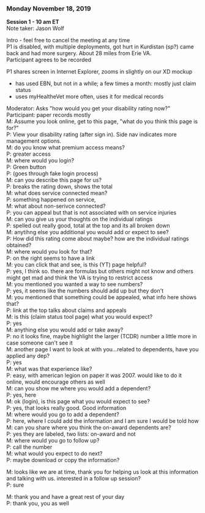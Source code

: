 ### Monday November 18, 2019  
**Session 1 - 10 am ET**  
Note taker: Jason Wolf
  
Intro - feel free to cancel the meeting at any time  
P1 is disabled, with multiple deployments, got hurt in Kurdistan (sp?) came back and had more surgery.  About 28 miles from Erie VA.  
Participant agrees to be recorded  
  
P1 shares screen in Internet Explorer, zooms in slightly on our XD mockup  
- has used EBN, but not in a while; a few times a month: mostly just claim status  
- uses myHealtheVet more often, uses it for medical records  
  
Moderator: Asks "how would you get your disability rating now?"  
Participant: paper records mostly  
M: Assume you look online, get to this page, "what do you think this page is for?"  
P: View your disability rating (after sign in). Side nav indicates more management options.    
M: do you know what premium access means?  
P: greater access  
M: where would you login?  
P: Green button  
P: (goes through fake login process)  
M: can you describe this page for us?  
P: breaks the rating down, shows the total  
M: what does service connected mean?  
P: something happened on service,   
M: what about non-serivce connected?  
P: you can appeal but that is not associated with on service injuries  
M: can you give us your thoughts on the individual ratings  
P: spelled out really good, total at the top and its all broken down  
M: anytihng else you additional you would add or expect to see?  
P: How did this rating come about maybe?  how are the individual ratings obtained?  
M: where would you look for that?  
P: on the right seems to have a link  
M: you can click that and see, is this (YT) page helpful?  
P: yes, I think so. there are formulas but others might not know and others might get mad and think the VA is trying to restrict access  
M: you mentioned you wanted a way to see numbers?  
P: yes, it seems like the numbers should add up but they don't  
M: you mentioned that something could be appealed, what info here shows that?  
P: link at the top talks about claims and appeals  
M: is this (claim status tool page) what you would expect?  
P: yes  
M: anything else you would add or take away?  
P: no it looks fine, maybe highlight the larger (TCDR) number a little more in case someone can't see it  
M: another page I want to look at with you...related to dependents, have you applied any dep?    
P: yes  
M: what was that experience like?  
P: easy, with american legion on paper it was 2007.  would like to do it online, would encourage others as well  
M: can you show me where you would add a dependent?  
P: yes, here  
M: ok (login), is this page what you would expect to see?  
P: yes, that looks really good.  Good information  
M: where would you go to add a dependent?  
P: here, where I could add the information and I am sure I would be told how  
M: can you share where you think the on-award dependents are?  
P: yes they are labeled, two lists: on-award and not  
M: where would you go to follow up?  
P: call the number  
M: what would you expect to do next?  
P: maybe download or copy the information?  

M: looks like we are at time, thank you for helping us look at this information and talking with us.  interested in a follow up session?  
P: sure  
  
M: thank you and have a great rest of your day  
P: thank you, you as well  
###  






